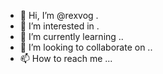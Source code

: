 - 👋 Hi, I’m @rexvog .
- 👀 I’m interested in .
- 🌱 I’m currently learning ..
- 💞️ I’m looking to collaborate on ..
- 📫 How to reach me ...

<!---
rexvog/rexvog is a ✨ special ✨ repository because its `README.md` (this file) appears on your GitHub profile.
You can click the Preview link to take a look at your changes.
--->

